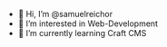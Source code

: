 - 👋 Hi, I’m @samuelreichor
- 👀 I’m interested in Web-Development
- 🌱 I’m currently learning Craft CMS




